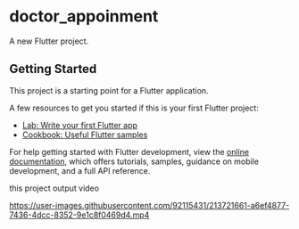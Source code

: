 # doctor_appoinment

A new Flutter project.

## Getting Started

This project is a starting point for a Flutter application.

A few resources to get you started if this is your first Flutter project:

- [Lab: Write your first Flutter app](https://docs.flutter.dev/get-started/codelab)
- [Cookbook: Useful Flutter samples](https://docs.flutter.dev/cookbook)

For help getting started with Flutter development, view the
[online documentation](https://docs.flutter.dev/), which offers tutorials,
samples, guidance on mobile development, and a full API reference.

this project output video 

https://user-images.githubusercontent.com/92115431/213721661-a6ef4877-7436-4dcc-8352-9e1c8f0469d4.mp4


